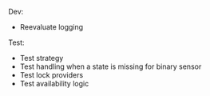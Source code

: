 Dev:
- Reevaluate logging

Test:
- Test strategy
- Test handling when a state is missing for binary sensor
- Test lock providers
- Test availability logic
